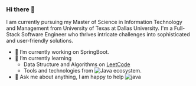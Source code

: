 ### Hi there 👋

I am currently pursuing my Master of Science in Information Technology and Management from University of Texas at Dallas University. I'm a Full-Stack Software Engineer who thrives intricate challenges into sophisticated and user-friendly solutions.

- 🔭 I’m currently working on SpringBoot.
- 🌱 I’m currently learning
  - Data Structure and Algorithms on [LeetCode](https://leetcode.com/vivekmakani2112/) 
  - Tools and technologies from ![Java](https://github.com/VivekMakani/VivekMakani/assets/59250602/1020cad1-27de-4005-aad9-0adbf61400cd) ecosystem.
- 💬 Ask me about anything, I am happy to help
![java](https://github.com/VivekMakani/VivekMakani/assets/59250602/49cb255c-c4d3-4832-9c97-37eef30eeec4)


